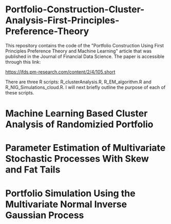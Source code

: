# Portfolio-Construction-Cluster-Analysis-First-Principles-Preference-Theory
This repository contains the code of the "Portfolio Construction Using First Principles Preference Theory and Machine Learning" article that was published in the Journal of Financial Data Science. The paper is accessible through this link:

https://jfds.pm-research.com/content/2/4/105.short

There are three R scripts: R_clusterAnalysis.R, R_EM_algorithm.R and R_NIG_Simulations_cloud.R. I will next briefly outline the purpose of each of these scripts.

# Machine Learning Based Cluster Analysis of Randomizied Portfolio

# Parameter Estimation of Multivariate Stochastic Processes With Skew and Fat Tails

# Portfolio Simulation Using the Multivariate Normal Inverse Gaussian Process

